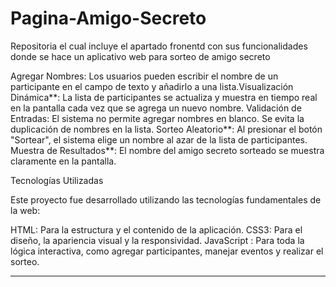 # Pagina-Amigo-Secreto
Repositoria el cual incluye el apartado fronentd con sus funcionalidades donde se hace un aplicativo web para sorteo de amigo secreto


Agregar Nombres: Los usuarios pueden escribir el nombre de un participante en el campo de texto y añadirlo a una lista.Visualización Dinámica**: La lista de participantes se actualiza y muestra en tiempo real en la pantalla cada vez que se agrega un nuevo nombre.
Validación de Entradas:
  El sistema no permite agregar nombres en blanco.
     Se evita la duplicación de nombres en la lista.
Sorteo Aleatorio**: Al presionar el botón "Sortear", el sistema elige un nombre al azar de la lista de participantes.
Muestra de Resultados**: El nombre del amigo secreto sorteado se muestra claramente en la pantalla.



 Tecnologías Utilizadas

Este proyecto fue desarrollado utilizando las tecnologías fundamentales de la web:

HTML: Para la estructura y el contenido de la aplicación.
CSS3: Para el diseño, la apariencia visual y la responsividad.
JavaScript : Para toda la lógica interactiva, como agregar participantes, manejar eventos y realizar el sorteo.

---
